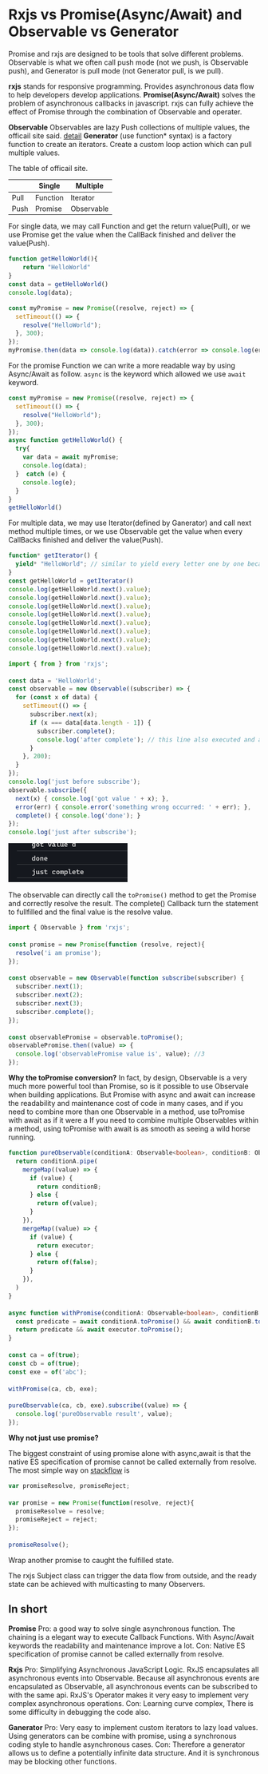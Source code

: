 # Rxjs vs Promise(Async/Await) and Observable vs Generator

Promise and rxjs are designed to be tools that solve different problems.
Observable is what we often call push mode (not we push, is Observable push), and Generator is pull mode (not Generator pull, is we pull).

**rxjs** stands for responsive programming. Provides asynchronous data flow to help developers develop applications.
**Promise(Async/Await)** solves the problem of asynchronous callbacks in javascript.
rxjs can fully achieve the effect of Promise through the combination of Observable and operater.

**Observable** Observables are lazy Push collections of multiple values, the officail site said. [detail](https://rxjs.dev/guide/observable)
**Generator** (use function* syntax) is a factory function to create an iterators. Create a custom loop action which can pull multiple values.

The table of officail site.

|      | Single   | Multiple   |
| ---- | -------- | ---------- |
| Pull | Function | Iterator   |
| Push | Promise  | Observable |

For single data, we may call Function and get the return value(Pull), or we use Promise get the value when the CallBack finished and deliver the value(Push).

```js
function getHelloWorld(){
    return "HelloWorld"
}
const data = getHelloWorld()
console.log(data);
```

```js
const myPromise = new Promise((resolve, reject) => {
  setTimeout(() => {
    resolve("HelloWorld");
  }, 300);
});
myPromise.then(data => console.log(data)).catch(error => console.log(error))
```

For the promise Function we can write a more readable way by using Async/Await as follow. `async` is the keyword which allowed we use `await` keyword.

```js
const myPromise = new Promise((resolve, reject) => {
  setTimeout(() => {
    resolve("HelloWorld");
  }, 300);
});
async function getHelloWorld() {
  try{
    var data = await myPromise;
    console.log(data); 
  }  catch (e) {
    console.log(e); 
  }
}
getHelloWorld()
```

For multiple data,  we may use Iterator(defined by Ganerator) and call next method multiple times, or we use Observable get the value when every CallBacks finished and deliver the value(Push).

```js
function* getIterator() {
  yield* "HelloWorld"; // similar to yield every letter one by one because String is iterable.
}
const getHelloWorld = getIterator()
console.log(getHelloWorld.next().value);
console.log(getHelloWorld.next().value);
console.log(getHelloWorld.next().value);
console.log(getHelloWorld.next().value);
console.log(getHelloWorld.next().value);
console.log(getHelloWorld.next().value);
console.log(getHelloWorld.next().value);
console.log(getHelloWorld.next().value);
```

```js
import { from } from 'rxjs';

const data = 'HelloWorld';
const observable = new Observable((subscriber) => {
  for (const x of data) {
    setTimeout(() => {
      subscriber.next(x);
      if (x === data[data.length - 1]) {
        subscriber.complete();
        console.log('after complete'); // this line also executed and after the complete() Callback.
      }
    }, 200);
  }
});
console.log('just before subscribe');
observable.subscribe({
  next(x) { console.log('got value ' + x); },
  error(err) { console.error('something wrong occurred: ' + err); },
  complete() { console.log('done'); }
});
console.log('just after subscribe');
```

![console](./image/2022-05-29-22-51-33.png)

The observable can directly call the `toPromise()` method to get the Promise and correctly resolve the result. The complete() Callback turn the statement to fullfilled and the final value is the resolve value.

```js
import { Observable } from 'rxjs';

const promise = new Promise(function (resolve, reject){
  resolve('i am promise');
});
​
const observable = new Observable(function subscribe(subscriber) {
  subscriber.next(1);
  subscriber.next(2);
  subscriber.next(3);
  subscriber.complete();
});
​
const observablePromise = observable.toPromise();
observablePromise.then((value) => {
  console.log('observablePromise value is', value); //3
});
```

**Why the toPromise conversion?**
In fact, by design, Observable is a very much more powerful tool than Promise, so is it possible to use Observale when building applications. But Promise with async and await can increase the readability and maintenance cost of code in many cases, and if you need to combine more than one Observable in a method, use toPromise with await as if it were a If you need to combine multiple Observables within a method, using toPromise with await is as smooth as seeing a wild horse running.

```ts
function pureObservable(conditionA: Observable<boolean>, conditionB: Observable<boolean>, executor: Observable<any>) {
  return conditionA.pipe(
    mergeMap((value) => {
      if (value) {
        return conditionB;
      } else {
        return of(value);
      }
    }),
    mergeMap((value) => {
      if (value) {
        return executor;
      } else {
        return of(false);
      }
    }),
  )
}
​
async function withPromise(conditionA: Observable<boolean>, conditionB: Observable<boolean>, executor: Observable<any>) {
  const predicate = await conditionA.toPromise() && await conditionB.toPromise();
  return predicate && await executor.toPromise();
}

const ca = of(true);
const cb = of(true);
const exe = of('abc');

withPromise(ca, cb, exe);

pureObservable(ca, cb, exe).subscribe((value) => {
  console.log('pureObservable result', value);
});
```

**Why not just use promise?**

The biggest constraint of using promise alone with async,await is that the native ES specification of promise cannot be called externally from resolve. The most simple way on [stackflow](https://stackoverflow.com/questions/26150232/resolve-javascript-promise-outside-the-promise-constructor-scope) is

```js
var promiseResolve, promiseReject;

var promise = new Promise(function(resolve, reject){
  promiseResolve = resolve;
  promiseReject = reject;
});

promiseResolve();
```

Wrap another promise to caught the fulfilled state.

The rxjs Subject class can trigger the data flow from outside, and the ready state can be achieved with multicasting to many Observers.

## In short

**Promise**
Pro: a good way to solve single asynchronous function. The chaining is a elegant way to execute Callback Functions. With Async/Await keywords the readability and maintenance improve a lot.
Con: Native ES specification of promise cannot be called externally from resolve.

**Rxjs**
Pro: Simplifying Asynchronous JavaScript Logic. RxJS encapsulates all asynchronous events into Observable. Because all asynchronous events are encapsulated as Observable, all asynchronous events can be subscribed to with the same api. RxJS's Operator makes it very easy to implement very complex asynchronous operations.
Con: Learning curve complex, There is some difficulty in debugging the code also.

**Ganerator**
Pro: Very easy to implement custom iterators to lazy load values. Using generators can be combine with promise, using a synchronous coding style to handle asynchronous cases.
Con: Therefore a generator allows us to define a potentially infinite data structure. And it is synchronous may be blocking other functions.
